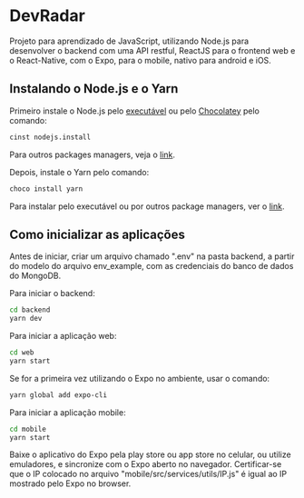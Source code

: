 # DevRadar

Projeto para aprendizado de JavaScript, utilizando Node.js para desenvolver o backend com uma API restful, ReactJS para o frontend web e o React-Native, com o Expo, para o mobile, nativo para android e iOS.


## Instalando o Node.js e o Yarn

Primeiro instale o Node.js pelo [executável](https://nodejs.org/en/download/) ou pelo [Chocolatey](https://chocolatey.org/install) pelo comando:
```bash
cinst nodejs.install
```
Para outros packages managers, veja o [link](https://nodejs.org/en/download/package-manager/).

Depois, instale o Yarn pelo comando:
```bash
choco install yarn
```
Para instalar pelo executável ou por outros package managers, ver o [link](https://yarnpkg.com/en/docs/install#windows-stable).


## Como inicializar as aplicações

Antes de iniciar, criar um arquivo chamado ".env" na pasta backend, a partir do modelo do arquivo env_example, com as credenciais do banco de dados do MongoDB.

Para iniciar o backend:
```bash
cd backend
yarn dev
```

Para iniciar a aplicação web:
```bash
cd web
yarn start
```

Se for a primeira vez utilizando o Expo no ambiente, usar o comando:
```bash
yarn global add expo-cli
```

Para iniciar a aplicação mobile:
```bash
cd mobile
yarn start
```
Baixe o aplicativo do Expo pela play store ou app store no celular, ou utilize emuladores, e sincronize com o Expo aberto no navegador.
Certificar-se que o IP colocado no arquivo "mobile/src/services/utils/IP.js" é igual ao IP mostrado pelo Expo no browser.
